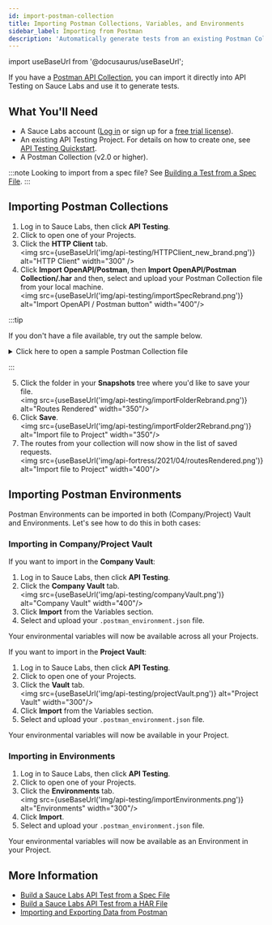 ```yaml
---
id: import-postman-collection
title: Importing Postman Collections, Variables, and Environments
sidebar_label: Importing from Postman
description: 'Automatically generate tests from an existing Postman Collection.'
---
```


import useBaseUrl from '@docusaurus/useBaseUrl';

If you have a [Postman API Collection](https://www.postman.com/collection/), you can import it directly into API Testing on Sauce Labs and use it to generate tests.

## What You'll Need

- A Sauce Labs account ([Log in](https://accounts.saucelabs.com/am/XUI/#login/) or sign up for a [free trial license](https://saucelabs.com/sign-up)).
- An existing API Testing Project. For details on how to create one, see [API Testing Quickstart](/api-testing/quickstart/).
- A Postman Collection (v2.0 or higher).

:::note
Looking to import from a spec file? See [Building a Test from a Spec File](/api-testing/build-from-spec/).
:::

## Importing Postman Collections

1. Log in to Sauce Labs, then click **API Testing**.
2. Click to open one of your Projects.
3. Click the **HTTP Client** tab.<br/><img src={useBaseUrl('img/api-testing/HTTPClient_new_brand.png')} alt="HTTP Client" width="300" />
4. Click **Import OpenAPI/Postman**, then **Import OpenAPI/Postman Collection/.har** and then, select and upload your Postman Collection file from your local machine.<br/><img src={useBaseUrl('img/api-testing/importSpecRebrand.png')} alt="Import OpenAPI / Postman button" width="400"/>

:::tip

If you don't have a file available, try out the sample below.

<details><summary>Click here to open a sample Postman Collection file</summary>Copy the text below, paste the text into a text editor, then save that as a .json file.<br/><br/>

```json title="demo_postman_collection.json"
{
  "info": {
    "_postman_id": "901ae894-37d4-45c1-b1bc-bd6b31762bfe",
    "name": "demoapif",
    "description": "Call to the APIF demo API All Products Get.",
    "schema": "https://schema.getpostman.com/json/collection/v2.1.0/collection.json"
  },
  "item": [
    {
      "name": "product",
      "item": [
        {
          "name": "List All Products",
          "request": {
            "auth": {
              "type": "oauth2",
              "oauth2": [
                {
                  "key": "addTokenTo",
                  "value": "header",
                  "type": "string"
                }
              ]
            },
            "method": "GET",
            "header": [
              {
                "key": "Accept",
                "value": "application/json"
              },
              {
                "key": "key",
                "value": "ABC123",
                "type": "text"
              }
            ],
            "url": {
              "raw": "http://demoapi.apifortress.com/api/retail/product",
              "protocol": "http",
              "host": [
                "demoapi",
                "apifortress",
                "com"
              ],
              "path": [
                "api",
                "retail",
                "product"
              ]
            }
          },
          "response": []
        }
      ],
      "description": "Folder for product"
    }
  ]
}
```

</details>

:::

5. Click the folder in your **Snapshots** tree where you'd like to save your file.<br/><img src={useBaseUrl('img/api-testing/importFolderRebrand.png')} alt="Routes Rendered" width="350"/>
6. Click **Save**.<br/><img src={useBaseUrl('img/api-testing/importFolder2Rebrand.png')} alt="Import file to Project" width="350"/>
7. The routes from your collection will now show in the list of saved requests.<br/><img src={useBaseUrl('img/api-fortress/2021/04/routesRendered.png')} alt="Import file to Project" width="400"/>

## Importing Postman Environments

Postman Environments can be imported in both (Company/Project) Vault and Environments. Let's see how to do this in both cases:

### Importing in Company/Project Vault

If you want to import in the **Company Vault**:

1. Log in to Sauce Labs, then click **API Testing**.
1. Click the **Company Vault** tab.<br/><img src={useBaseUrl('img/api-testing/companyVault.png')} alt="Company Vault" width="400"/>
1. Click **Import** from the Variables section.
1. Select and upload your `.postman_environment.json` file.

Your environmental variables will now be available across all your Projects.

If you want to import in the **Project Vault**:

1. Log in to Sauce Labs, then click **API Testing**.
1. Click to open one of your Projects.
1. Click the **Vault** tab.<br/><img src={useBaseUrl('img/api-testing/projectVault.png')} alt="Project Vault" width="300"/>
1. Click **Import** from the Variables section.
1. Select and upload your `.postman_environment.json` file.

Your environmental variables will now be available in your Project.

### Importing in Environments

1. Log in to Sauce Labs, then click **API Testing**.
1. Click to open one of your Projects.
1. Click the **Environments** tab.<br/><img src={useBaseUrl('img/api-testing/importEnvironments.png')} alt="Environments" width="300"/>
1. Click **Import**.
1. Select and upload your `.postman_environment.json` file.

Your environmental variables will now be available as an Environment in your Project.

## More Information

- [Build a Sauce Labs API Test from a Spec File](/api-testing/build-from-spec)
- [Build a Sauce Labs API Test from a HAR File](/api-testing/import-har-files/)
- [Importing and Exporting Data from Postman](https://learning.postman.com/docs/getting-started/importing-and-exporting-data/#exporting-postman-data)
